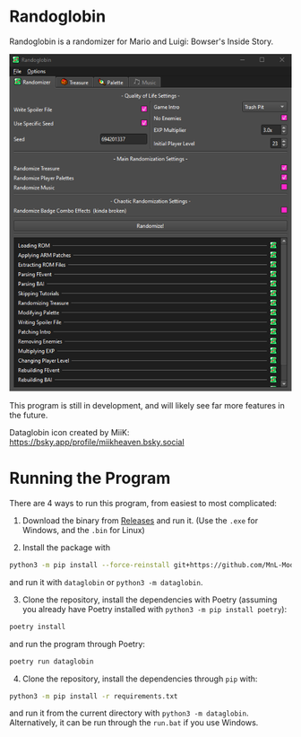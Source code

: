 # Randoglobin
Randoglobin is a randomizer for Mario and Luigi: Bowser's Inside Story.

![Screenshot of Randoglobin](docs/screenshot.png)

This program is still in development, and will likely see far more features in the future.

Dataglobin icon created by MiiK: https://bsky.app/profile/miikheaven.bsky.social

# Running the Program
There are 4 ways to run this program, from easiest to most complicated:

1. Download the binary from [Releases](https://github.com/MnL-Modding/Randoglobin/releases) and run it. (Use the `.exe` for Windows, and the `.bin` for Linux)

2. Install the package with
```bash
python3 -m pip install --force-reinstall git+https://github.com/MnL-Modding/Dataglobin
```
and run it with `dataglobin` or `python3 -m dataglobin`.

3. Clone the repository, install the dependencies with Poetry (assuming you already have Poetry installed with `python3 -m pip install poetry`):
```bash
poetry install
```
and run the program through Poetry:
```bash
poetry run dataglobin
```

4. Clone the repository, install the dependencies through `pip` with:
```bash
python3 -m pip install -r requirements.txt
```
and run it from the current directory with `python3 -m dataglobin`. Alternatively, it can be run through the `run.bat` if you use Windows.

